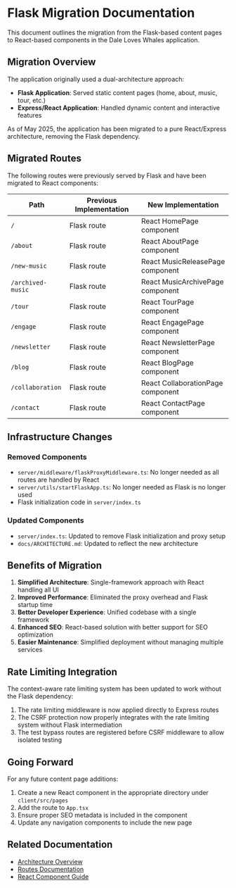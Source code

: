 # Flask Migration Documentation

This document outlines the migration from the Flask-based content pages to React-based components in the Dale Loves Whales application.

## Migration Overview

The application originally used a dual-architecture approach:
- **Flask Application**: Served static content pages (home, about, music, tour, etc.)
- **Express/React Application**: Handled dynamic content and interactive features

As of May 2025, the application has been migrated to a pure React/Express architecture, removing the Flask dependency.

## Migrated Routes

The following routes were previously served by Flask and have been migrated to React components:

| Path | Previous Implementation | New Implementation |
|------|------------------------|------------------|
| `/` | Flask route | React HomePage component |
| `/about` | Flask route | React AboutPage component |
| `/new-music` | Flask route | React MusicReleasePage component |
| `/archived-music` | Flask route | React MusicArchivePage component |
| `/tour` | Flask route | React TourPage component |
| `/engage` | Flask route | React EngagePage component |
| `/newsletter` | Flask route | React NewsletterPage component |
| `/blog` | Flask route | React BlogPage component |
| `/collaboration` | Flask route | React CollaborationPage component |
| `/contact` | Flask route | React ContactPage component |

## Infrastructure Changes

### Removed Components
- `server/middleware/flaskProxyMiddleware.ts`: No longer needed as all routes are handled by React
- `server/utils/startFlaskApp.ts`: No longer needed as Flask is no longer used
- Flask initialization code in `server/index.ts`

### Updated Components
- `server/index.ts`: Updated to remove Flask initialization and proxy setup
- `docs/ARCHITECTURE.md`: Updated to reflect the new architecture

## Benefits of Migration

1. **Simplified Architecture**: Single-framework approach with React handling all UI
2. **Improved Performance**: Eliminated the proxy overhead and Flask startup time
3. **Better Developer Experience**: Unified codebase with a single framework
4. **Enhanced SEO**: React-based solution with better support for SEO optimization
5. **Easier Maintenance**: Simplified deployment without managing multiple services

## Rate Limiting Integration

The context-aware rate limiting system has been updated to work without the Flask dependency:

1. The rate limiting middleware is now applied directly to Express routes
2. The CSRF protection now properly integrates with the rate limiting system without Flask intermediation
3. The test bypass routes are registered before CSRF middleware to allow isolated testing

## Going Forward

For any future content page additions:
1. Create a new React component in the appropriate directory under `client/src/pages`
2. Add the route to `App.tsx`
3. Ensure proper SEO metadata is included in the component
4. Update any navigation components to include the new page

## Related Documentation

- [Architecture Overview](ARCHITECTURE.md)
- [Routes Documentation](ROUTES.md)
- [React Component Guide](COMPONENT_DOCUMENTATION_GUIDE.md)